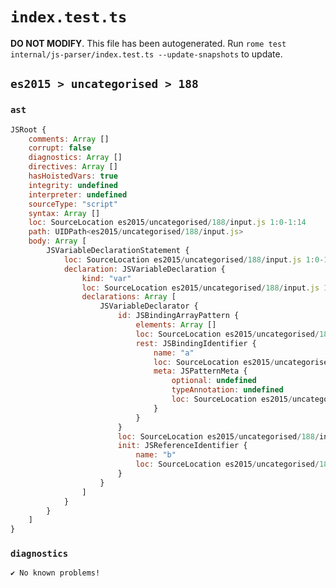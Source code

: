 # `index.test.ts`

**DO NOT MODIFY**. This file has been autogenerated. Run `rome test internal/js-parser/index.test.ts --update-snapshots` to update.

## `es2015 > uncategorised > 188`

### `ast`

```javascript
JSRoot {
	comments: Array []
	corrupt: false
	diagnostics: Array []
	directives: Array []
	hasHoistedVars: true
	integrity: undefined
	interpreter: undefined
	sourceType: "script"
	syntax: Array []
	loc: SourceLocation es2015/uncategorised/188/input.js 1:0-1:14
	path: UIDPath<es2015/uncategorised/188/input.js>
	body: Array [
		JSVariableDeclarationStatement {
			loc: SourceLocation es2015/uncategorised/188/input.js 1:0-1:14
			declaration: JSVariableDeclaration {
				kind: "var"
				loc: SourceLocation es2015/uncategorised/188/input.js 1:0-1:14
				declarations: Array [
					JSVariableDeclarator {
						id: JSBindingArrayPattern {
							elements: Array []
							loc: SourceLocation es2015/uncategorised/188/input.js 1:4-1:10
							rest: JSBindingIdentifier {
								name: "a"
								loc: SourceLocation es2015/uncategorised/188/input.js 1:8-1:9 (a)
								meta: JSPatternMeta {
									optional: undefined
									typeAnnotation: undefined
									loc: SourceLocation es2015/uncategorised/188/input.js 1:8-1:9
								}
							}
						}
						loc: SourceLocation es2015/uncategorised/188/input.js 1:4-1:14
						init: JSReferenceIdentifier {
							name: "b"
							loc: SourceLocation es2015/uncategorised/188/input.js 1:13-1:14 (b)
						}
					}
				]
			}
		}
	]
}
```

### `diagnostics`

```
✔ No known problems!

```
